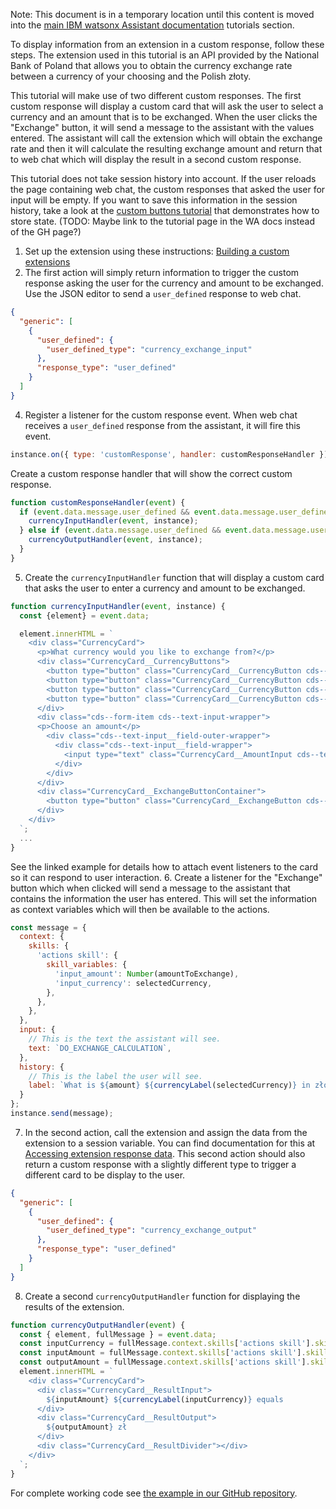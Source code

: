 Note: This document is in a temporary location until this content is moved into the [main IBM watsonx Assistant documentation](https://cloud.ibm.com/docs/watson-assistant?topic=watson-assistant-web-chat-overview) tutorials section.

To display information from an extension in a custom response, follow these steps. The extension used in this tutorial is an API provided by the National Bank of Poland that allows you to obtain the currency exchange rate between a currency of your choosing and the Polish złoty.

This tutorial will make use of two different custom responses. The first custom response will display a custom card that will ask the user to select a currency and an amount that is to be exchanged. When the user clicks the "Exchange" button, it will send a message to the assistant with the values entered. The assistant will call the extension which will obtain the exchange rate and then it will calculate the resulting exchange amount and return that to web chat which will display the result in a second custom response.

This tutorial does not take session history into account. If the user reloads the page containing web chat, the custom responses that asked the user for input will be empty. If you want to save this information in the session history, take a look at the [custom buttons tutorial](https://github.com/watson-developer-cloud/assistant-toolkit/tree/master/integrations/webchat/examples) that demonstrates how to store state. (TODO: Maybe link to the tutorial page in the WA docs instead of the GH page?)

1. Set up the extension using these instructions: [Building a custom extensions](https://cloud.ibm.com/docs/watson-assistant?topic=watson-assistant-build-custom-extension)
2. The first action will simply return information to trigger the custom response asking the user for the currency and amount to be exchanged. Use the JSON editor to send a `user_defined` response to web chat.
```json
{
  "generic": [
    {
      "user_defined": {
        "user_defined_type": "currency_exchange_input"
      },
      "response_type": "user_defined"
    }
  ]
}
```
4. Register a listener for the custom response event. When web chat receives a `user_defined` response from the assistant, it will fire this event.
```javascript
instance.on({ type: 'customResponse', handler: customResponseHandler });
```
Create a custom response handler that will show the correct custom response.
```javascript
function customResponseHandler(event) {
  if (event.data.message.user_defined && event.data.message.user_defined.user_defined_type === 'currency_exchange_input') {
    currencyInputHandler(event, instance);
  } else if (event.data.message.user_defined && event.data.message.user_defined.user_defined_type === 'currency_exchange_output') {
    currencyOutputHandler(event, instance);
  }
}
```
5. Create the `currencyInputHandler` function that will display a custom card that asks the user to enter a currency and amount to be exchanged.
```javascript
function currencyInputHandler(event, instance) {
  const {element} = event.data;

  element.innerHTML = `
    <div class="CurrencyCard">
      <p>What currency would you like to exchange from?</p>
      <div class="CurrencyCard__CurrencyButtons">
        <button type="button" class="CurrencyCard__CurrencyButton cds--tag" data-currency="eur">${currencyLabel('eur')}</button>
        <button type="button" class="CurrencyCard__CurrencyButton cds--tag" data-currency="gbp">${currencyLabel('gbp')}</button>
        <button type="button" class="CurrencyCard__CurrencyButton cds--tag" data-currency="usd">${currencyLabel('usd')}</button>
        <button type="button" class="CurrencyCard__CurrencyButton cds--tag" data-currency="jpy">${currencyLabel('jpy')}</button>
      </div>
      <div class="cds--form-item cds--text-input-wrapper">
      <p>Choose an amount</p>
        <div class="cds--text-input__field-outer-wrapper">
          <div class="cds--text-input__field-wrapper">
            <input type="text" class="CurrencyCard__AmountInput cds--text-input">
          </div>
        </div>
      </div>
      <div class="CurrencyCard__ExchangeButtonContainer">
        <button type="button" class="CurrencyCard__ExchangeButton cds--btn cds--btn--primary" disabled>Exchange</button>
      </div>
    </div>
  `;
  ...
}
```
See the linked example for details how to attach event listeners to the card so it can respond to user interaction.
6. Create a listener for the "Exchange" button which when clicked will send a message to the assistant that contains the information the user has entered. This will set the information as context variables which will then be available to the actions.
```javascript
const message = {
  context: {
    skills: {
      'actions skill': {
        skill_variables: {
          'input_amount': Number(amountToExchange),
          'input_currency': selectedCurrency,
        },
      },
    },
  },
  input: {
    // This is the text the assistant will see.
    text: `DO_EXCHANGE_CALCULATION`,
  },
  history: {
    // This is the label the user will see.
    label: `What is ${amount} ${currencyLabel(selectedCurrency)} in złoty?`,
  }
};
instance.send(message);
```
7. In the second action, call the extension and assign the data from the extension to a session variable. You can find documentation for this at [Accessing extension response data](https://cloud.ibm.com/docs/watson-assistant?topic=watson-assistant-call-extension#extension-access-response). This second action should also return a custom response with a slightly different type to trigger a different card to be display to the user.
```json
{
  "generic": [
    {
      "user_defined": {
        "user_defined_type": "currency_exchange_output"
      },
      "response_type": "user_defined"
    }
  ]
}
```
8. Create a second `currencyOutputHandler` function for displaying the results of the extension.
```javascript
function currencyOutputHandler(event) {
  const { element, fullMessage } = event.data;
  const inputCurrency = fullMessage.context.skills['actions skill'].skill_variables.input_currency;
  const inputAmount = fullMessage.context.skills['actions skill'].skill_variables.input_amount;
  const outputAmount = fullMessage.context.skills['actions skill'].skill_variables.output_amount;
  element.innerHTML = `
    <div class="CurrencyCard">
      <div class="CurrencyCard__ResultInput">
        ${inputAmount} ${currencyLabel(inputCurrency)} equals
      </div>
      <div class="CurrencyCard__ResultOutput">
        ${outputAmount} zł
      </div>
      <div class="CurrencyCard__ResultDivider"></div>
    </div>
  `;
}
```

For complete working code see [the example in our GitHub repository](https://github.com/watson-developer-cloud/assistant-toolkit/tree/master/integrations/webchat/examples/custom-response).